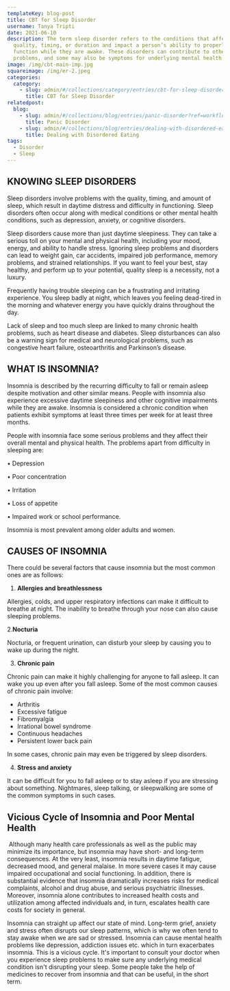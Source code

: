 ```yaml
---
templateKey: blog-post
title: CBT for Sleep Disorder
username: Tanya Tripti
date: 2021-06-10
description: The term sleep disorder refers to the conditions that affect sleep
  quality, timing, or duration and impact a person’s ability to properly
  function while they are awake. These disorders can contribute to other medical
  problems, and some may also be symptoms for underlying mental health issues.
image: /img/cbt-main-imp.jpg
squareimage: /img/er-2.jpeg
categories:
  category:
    - slug: admin/#/collections/category/entries/cbt-for-sleep-disorders
      title: CBT for Sleep Disorder
relatedpost:
  blog:
    - slug: admin/#/collections/blog/entries/panic-disorder?ref=workflow
      title: Panic Disorder
    - slug: admin/#/collections/blog/entries/dealing-with-disordered-eating?ref=workflow
      title: Dealing with Disordered Eating
tags:
  - Disorder
  - Sleep
---
```

<!--StartFragment-->

## **KNOWING SLEEP DISORDERS**

Sleep disorders involve problems with the quality, timing, and amount of sleep, which result in daytime distress and difficulty in functioning. Sleep disorders often occur along with medical conditions or other mental health conditions, such as depression, anxiety, or cognitive disorders.

Sleep disorders cause more than just daytime sleepiness. They can take a serious toll on your mental and physical health, including your mood, energy, and ability to handle stress. Ignoring sleep problems and disorders can lead to weight gain, car accidents, impaired job performance, memory problems, and strained relationships. If you want to feel your best, stay healthy, and perform up to your potential, quality sleep is a necessity, not a luxury.

Frequently having trouble sleeping can be a frustrating and irritating experience. You sleep badly at night, which leaves you feeling dead-tired in the morning and whatever energy you have quickly drains throughout the day.

Lack of sleep and too much sleep are linked to many chronic health problems, such as heart disease and diabetes. Sleep disturbances can also be a warning sign for medical and neurological problems, such as congestive heart failure, osteoarthritis and Parkinson’s disease.

## **WHAT IS INSOMNIA?**

Insomnia is described by the recurring difficulty to fall or remain asleep despite motivation and other similar means. People with insomnia also experience excessive daytime sleepiness and other cognitive impairments while they are awake. Insomnia is considered a chronic condition when patients exhibit symptoms at least three times per week for at least three months.

People with insomnia face some serious problems and they affect their overall mental and physical health. The problems apart from difficulty in sleeping are:

• Depression

• Poor concentration

• Irritation

• Loss of appetite

• Impaired work or school performance. 

Insomnia is most prevalent among older adults and women.

## **CAUSES OF INSOMNIA**

There could be several factors that cause insomnia but the most common ones are as follows:

1. **Allergies and breathlessness**

Allergies, colds, and upper respiratory infections can make it difficult to breathe at night. The inability to breathe through your nose can also cause sleeping problems.

2.**Nocturia**

Nocturia, or frequent urination, can disturb your sleep by causing you to wake up during the night. 

3. **Chronic pain**

Chronic pain can make it highly challenging for anyone to fall asleep. It can wake you up even after you fall asleep. Some of the most common causes of chronic pain involve:

* Arthritis
* Excessive fatigue
* Fibromyalgia
* Irrational bowel syndrome
* Continuous headaches
* Persistent lower back pain

In some cases, chronic pain may even be triggered by sleep disorders. 

4. **Stress and anxiety**

It can be difficult for you to fall asleep or to stay asleep if you are stressing about something. Nightmares, sleep talking, or sleepwalking are some of the common symptoms in such cases.

## **Vicious Cycle of Insomnia and Poor Mental Health**



 Although many health care professionals as well as the public may minimize its importance, but insomnia may have short- and long-term consequences. At the very least, insomnia results in daytime fatigue, decreased mood, and general malaise. In more severe cases it may cause impaired occupational and social functioning. In addition, there is substantial evidence that insomnia dramatically increases risks for medical complaints, alcohol and drug abuse, and serious psychiatric illnesses. Moreover, insomnia alone contributes to increased health costs and utilization among affected individuals and, in turn, escalates health care costs for society in general.

Insomnia can straight up affect our state of mind. Long-term grief, anxiety and stress often disrupts our sleep patterns, which is why we often tend to stay awake when we are sad or stressed. Insomnia can cause mental health problems like depression, addiction issues etc. which in turn exacerbates insomnia. This is a vicious cycle. It's important to consult your doctor when you experience sleep problems to make sure any underlying medical condition isn't disrupting your sleep. Some people take the help of medicines to recover from insomnia and that can be useful, in the short term. 



<!--EndFragment-->

<!--EndFragment-->